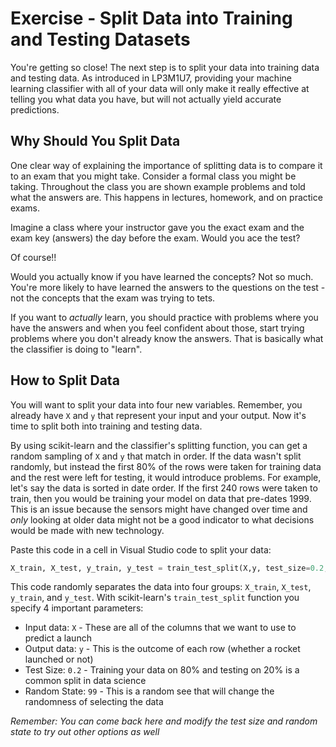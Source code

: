 # Exercise - Split Data into Training and Testing Datasets

You're getting so close! The next step is to split your data into training data and testing data. As introduced in LP3M1U7, providing your machine learning classifier with all of your data will only make it really effective at telling you what data you have, but will not actually yield accurate predictions. 

## Why Should You Split Data

One clear way of explaining the importance of splitting data is to compare it to an exam that you might take. Consider a formal class you might be taking. Throughout the class you are shown example problems and told what the answers are. This happens in lectures, homework, and on practice exams. 

Imagine a class where your instructor gave you the exact exam and the exam key (answers) the day before the exam. Would you ace the test?

Of course!!

Would you actually know if you have learned the concepts? Not so much. You're more likely to have learned the answers to the questions on the test - not the concepts that the exam was trying to tets. 

If you want to *actually* learn, you should practice with problems where you have the answers and when you feel confident about those, start trying problems where you don't already know the answers. That is basically what the classifier is doing to "learn". 

## How to Split Data

You will want to split your data into four new variables. Remember, you already have `X` and `y` that represent your input and your output. Now it's time to split both into training and testing data. 

By using scikit-learn and the classifier's splitting function, you can get a random sampling of `X` and `y` that match in order. If the data wasn't split randomly, but instead the first 80% of the rows were taken for training data and the rest were left for testing, it would introduce problems. For example, let's say the data is sorted in date order. If the first 240 rows were taken to train, then you would be training your model on data that pre-dates 1999. This is an issue because the sensors might have changed over time and *only* looking at older data might not be a good indicator to what decisions would be made with new technology.

Paste this code in a cell in Visual Studio code to split your data:

```Python
X_train, X_test, y_train, y_test = train_test_split(X,y, test_size=0.2, random_state=99)
```

This code randomly separates the data into four groups: `X_train`, `X_test`, `y_train`, and `y_test`. With scikit-learn's `train_test_split` function you specify 4 important parameters:
- Input data: `X` - These are all of the columns that we want to use to predict a launch
- Output data: `y` - This is the outcome of each row (whether a rocket launched or not)
- Test Size: `0.2` - Training your data on 80% and testing on 20% is a common split in data science
- Random State: `99` - This is a random see that will change the randomness of selecting the data

*Remember: You can come back here and modify the test size and random state to try out other options as well*